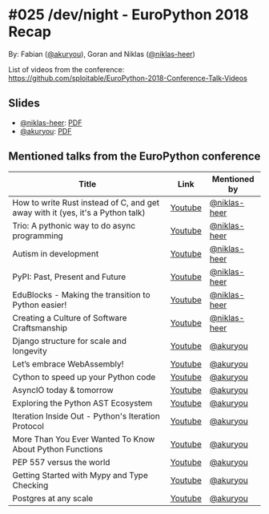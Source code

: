 # #025 /dev/night - EuroPython 2018 Recap

By: Fabian ([@akuryou](https://github.com/akuryou)), Goran and Niklas ([@niklas-heer](https://github.com/niklas-heer))


List of videos from the conference: https://github.com/sploitable/EuroPython-2018-Conference-Talk-Videos

## Slides
* [@niklas-heer](https://github.com/niklas-heer): [PDF](https://raw.githubusercontent.com/dev-night/talks/master/slides/2018/025_europython2018/EuroPython2018_Niklas-Heer.pdf)
* [@akuryou](https://github.com/akuryou): [PDF](https://raw.githubusercontent.com/dev-night/talks/master/slides/2018/025_europython2018/EuroPython2018_Fabian-Ihl.pdf)

## Mentioned talks from the EuroPython conference

|                                     Title                                      |                        Link                        |                  Mentioned by                  |
| ------------------------------------------------------------------------------ | -------------------------------------------------- | ---------------------------------------------- |
| How to write Rust instead of C, and get away with it (yes, it's a Python talk) | [Youtube](https://youtu.be/qRqDgJLM568?t=12m27s)   | [@niklas-heer](https://github.com/niklas-heer) |
| Trio: A pythonic way to do async programming                                   | [Youtube](https://youtu.be/qRqDgJLM568?t=3h22m34s) | [@niklas-heer](https://github.com/niklas-heer) |
| Autism in development                                                          | [Youtube](https://youtu.be/w-XECcIWnlQ?t=4h10m42s) | [@niklas-heer](https://github.com/niklas-heer) |
| PyPI: Past, Present and Future                                                 | [Youtube](https://youtu.be/Rps9lHflkCg?t=31m35s)   | [@niklas-heer](https://github.com/niklas-heer) |
| EduBlocks - Making the transition to Python easier!                            | [Youtube](https://youtu.be/7uSjCp1wOrw?t=1h41m35s) | [@niklas-heer](https://github.com/niklas-heer) |
| Creating a Culture of Software Craftsmanship                                   | [Youtube](https://youtu.be/4Wr31kp6Hgg?t=5h36m36s) | [@niklas-heer](https://github.com/niklas-heer) |
| Django structure for scale and longevity                                       | [Youtube](https://youtu.be/Uw717sejn5c?t=1h54m35s) | [@akuryou](https://github.com/akuryou)         |
| Let’s embrace WebAssembly!                                                     | [Youtube](https://youtu.be/qRqDgJLM568?t=5h29m15s) | [@akuryou](https://github.com/akuryou)         |
| Cython to speed up your Python code                                            | [Youtube](https://youtu.be/Uw717sejn5c?t=14m13s)   | [@akuryou](https://github.com/akuryou)         |
| AsyncIO today & tomorrow                                                       | [Youtube](https://youtu.be/w-XECcIWnlQ?t=15m21s)   | [@akuryou](https://github.com/akuryou)         |
| Exploring the Python AST Ecosystem                                             | [Youtube](https://youtu.be/w-XECcIWnlQ?t=15m21s)   | [@akuryou](https://github.com/akuryou)         |
| Iteration Inside Out - Python's Iteration Protocol                             | [Youtube](https://youtu.be/Uw717sejn5c?t=3h44m19s) | [@akuryou](https://github.com/akuryou)         |
| More Than You Ever Wanted To Know About Python Functions                       | [Youtube](https://youtu.be/Rps9lHflkCg?t=5h48m39s) | [@akuryou](https://github.com/akuryou)         |
| PEP 557 versus the world                                                       | [Youtube](https://youtu.be/Uw717sejn5c?t=5h14m58s) | [@akuryou](https://github.com/akuryou)         |
| Getting Started with Mypy and Type Checking                                    | [Youtube](https://youtu.be/Uw717sejn5c?t=5h14m58s) | [@akuryou](https://github.com/akuryou)         |
| Postgres at any scale                                                          | [Youtube](https://youtu.be/qRqDgJLM568?t=50m39s)   | [@akuryou](https://github.com/akuryou)         |


